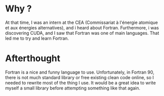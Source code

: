# Why ?

At that time, I was an intern at the CEA (Commissariat à l'énergie atomique et aux énergies alternatives),
and i heard about Fortran. Furthermore, i was discovering CUDA, and I saw that Fortran was one
of main languages. That led me to try and learn Fortran.

# Afterthought

Fortran is a nice and funny language to use. Unfortunately, in Fortran 90,
there is not much standard library or free existing clean code online, so I needed
to rewrite most of the thing I use. It would be a great idea to write myself a small library
before attempting something like that again.
